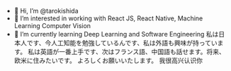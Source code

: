 - 👋 Hi, I’m @tarokishida
- 👀 I’m interested in working with React JS, React Native, Machine Learning Computer Vision
- 🌱 I’m currently learning Deep Learning and Software Engineering
私は日本人です、今人工知能を勉強しているんです、私は外語も興味が持っています。
私は英語が一番上手です、次はフランス語、中国語も話せます。将来、欧米に住みたいです。
よろしくお願いいたします。
我很高兴认识你

<!---
tarokishida/tarokishida is a ✨ special ✨ repository because its `README.md` (this file) appears on your GitHub profile.
You can click the Preview link to take a look at your changes.
--->
